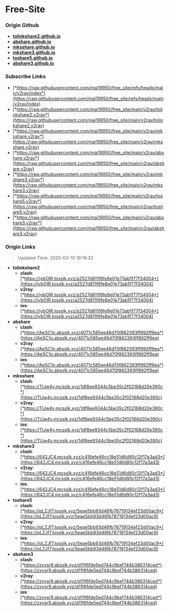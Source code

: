 # Free-Site

### Origin Github

- [**tolinkshare2.github.io**](https://github.com/tolinkshare2/tolinkshare2.github.io)
- [**abshare.github.io**](https://github.com/abshare/abshare.github.io)
- [**mksshare.github.io**](https://github.com/mksshare/mksshare.github.io)
- [**mkshare3.github.io**](https://github.com/mkshare3/mkshare3.github.io)
- [**toshare5.github.io**](https://github.com/toshare5/toshare5.github.io)
- [**abshare3.github.io**](https://github.com/abshare3/abshare3.github.io)

### Subscribe Links

- [*https://raw.githubusercontent.com/mai19950/free_site/refs/heads/main/v2ray/index*](https://raw.githubusercontent.com/mai19950/free_site/refs/heads/main/v2ray/index)
- [*https://raw.githubusercontent.com/mai19950/free_site/main/v2ray/tolinkshare2.v2ray*](https://raw.githubusercontent.com/mai19950/free_site/main/v2ray/tolinkshare2.v2ray)
- [*https://raw.githubusercontent.com/mai19950/free_site/main/v2ray/mksshare.v2ray*](https://raw.githubusercontent.com/mai19950/free_site/main/v2ray/mksshare.v2ray)
- [*https://raw.githubusercontent.com/mai19950/free_site/main/v2ray/abshare.v2ray*](https://raw.githubusercontent.com/mai19950/free_site/main/v2ray/abshare.v2ray)
- [*https://raw.githubusercontent.com/mai19950/free_site/main/v2ray/mkshare3.v2ray*](https://raw.githubusercontent.com/mai19950/free_site/main/v2ray/mkshare3.v2ray)
- [*https://raw.githubusercontent.com/mai19950/free_site/main/v2ray/toshare5.v2ray*](https://raw.githubusercontent.com/mai19950/free_site/main/v2ray/toshare5.v2ray)
- [*https://raw.githubusercontent.com/mai19950/free_site/main/v2ray/abshare3.v2ray*](https://raw.githubusercontent.com/mai19950/free_site/main/v2ray/abshare3.v2ray)

### Origin Links

> Updated Time: 2025-03-10 19:19:32

- **tolinkshare2**
  - **clash**: [*https://iybOIR.tosslk.xyz/a2527d811f6fe8e01e73ab1f77f34004*](https://iybOIR.tosslk.xyz/a2527d811f6fe8e01e73ab1f77f34004)
  - **v2ray**: [*https://iybOIR.tosslk.xyz/a2527d811f6fe8e01e73ab1f77f34004*](https://iybOIR.tosslk.xyz/a2527d811f6fe8e01e73ab1f77f34004)
  - **ios**: [*https://iybOIR.tosslk.xyz/a2527d811f6fe8e01e73ab1f77f34004*](https://iybOIR.tosslk.xyz/a2527d811f6fe8e01e73ab1f77f34004)
- **abshare**
  - **clash**: [*https://AeSC1o.absslk.xyz/4071c585ee46d70f862393ff892ff9ea*](https://AeSC1o.absslk.xyz/4071c585ee46d70f862393ff892ff9ea)
  - **v2ray**: [*https://AeSC1o.absslk.xyz/4071c585ee46d70f862393ff892ff9ea*](https://AeSC1o.absslk.xyz/4071c585ee46d70f862393ff892ff9ea)
  - **ios**: [*https://AeSC1o.absslk.xyz/4071c585ee46d70f862393ff892ff9ea*](https://AeSC1o.absslk.xyz/4071c585ee46d70f862393ff892ff9ea)
- **mksshare**
  - **clash**: [*https://TlJw4y.mcsslk.xyz/1df8ee9344c5be35c2f02168d20e390c*](https://TlJw4y.mcsslk.xyz/1df8ee9344c5be35c2f02168d20e390c)
  - **v2ray**: [*https://TlJw4y.mcsslk.xyz/1df8ee9344c5be35c2f02168d20e390c*](https://TlJw4y.mcsslk.xyz/1df8ee9344c5be35c2f02168d20e390c)
  - **ios**: [*https://TlJw4y.mcsslk.xyz/1df8ee9344c5be35c2f02168d20e390c*](https://TlJw4y.mcsslk.xyz/1df8ee9344c5be35c2f02168d20e390c)
- **mkshare3**
  - **clash**: [*https://642JC4.mcsslk.xyz/c416efe46cc18e51d6d90c12f17a3ad3*](https://642JC4.mcsslk.xyz/c416efe46cc18e51d6d90c12f17a3ad3)
  - **v2ray**: [*https://642JC4.mcsslk.xyz/c416efe46cc18e51d6d90c12f17a3ad3*](https://642JC4.mcsslk.xyz/c416efe46cc18e51d6d90c12f17a3ad3)
  - **ios**: [*https://642JC4.mcsslk.xyz/c416efe46cc18e51d6d90c12f17a3ad3*](https://642JC4.mcsslk.xyz/c416efe46cc18e51d6d90c12f17a3ad3)
- **toshare5**
  - **clash**: [*https://pLZJf7.tosslk.xyz/5eae5bb93d46fb78719134ef23d00ac9*](https://pLZJf7.tosslk.xyz/5eae5bb93d46fb78719134ef23d00ac9)
  - **v2ray**: [*https://pLZJf7.tosslk.xyz/5eae5bb93d46fb78719134ef23d00ac9*](https://pLZJf7.tosslk.xyz/5eae5bb93d46fb78719134ef23d00ac9)
  - **ios**: [*https://pLZJf7.tosslk.xyz/5eae5bb93d46fb78719134ef23d00ac9*](https://pLZJf7.tosslk.xyz/5eae5bb93d46fb78719134ef23d00ac9)
- **abshare3**
  - **clash**: [*https://zxysr9.absslk.xyz/d11f6fde5ed744c9bef744b386314ced*](https://zxysr9.absslk.xyz/d11f6fde5ed744c9bef744b386314ced)
  - **v2ray**: [*https://zxysr9.absslk.xyz/d11f6fde5ed744c9bef744b386314ced*](https://zxysr9.absslk.xyz/d11f6fde5ed744c9bef744b386314ced)
  - **ios**: [*https://zxysr9.absslk.xyz/d11f6fde5ed744c9bef744b386314ced*](https://zxysr9.absslk.xyz/d11f6fde5ed744c9bef744b386314ced)
